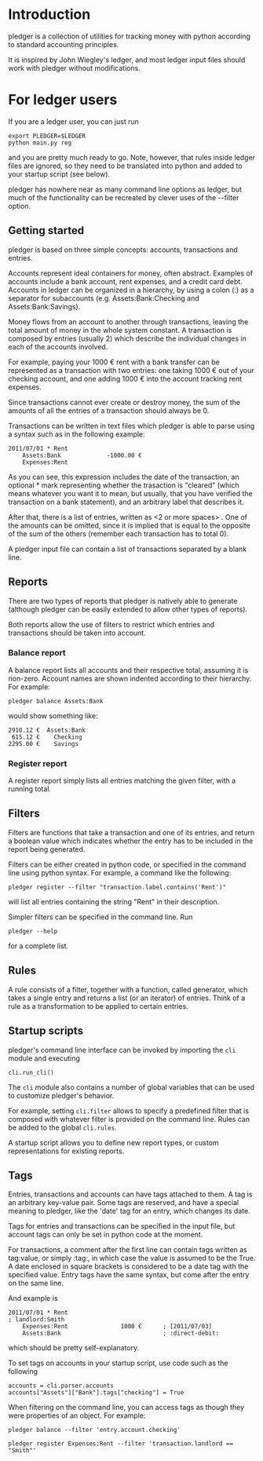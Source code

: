 # Introduction

pledger is a collection of utilities for tracking money with python according to standard accounting principles.

It is inspired by John Wiegley's ledger, and most ledger input files should work with pledger without modifications.

# For ledger users

If you are a ledger user, you can just run

    export PLEDGER=$LEDGER
    python main.py reg

and you are pretty much ready to go. Note, however, that rules inside ledger files are ignored, so they need to be translated into python and added to your startup script (see below).

pledger has nowhere near as many command line options as ledger, but much of the functionality can be recreated by clever uses of the --filter option.

## Getting started

pledger is based on three simple concepts: accounts, transactions and entries.

Accounts represent ideal containers for money, often abstract. Examples of accounts include a bank account, rent expenses, and a credit card debt. Accounts in ledger can be organized in a hierarchy, by using a colon (:) as a separator for subaccounts (e.g. Assets:Bank:Checking and Assets:Bank:Savings).

Money flows from an account to another through transactions, leaving the total amount of money in the whole system constant. A transaction is composed by entries (usually 2) which describe the individual changes in each of the accounts involved.

For example, paying your 1000 € rent with a bank transfer can be represented as a transaction with two entries: one taking 1000 € out of your checking account, and one adding 1000 € into the account tracking rent expenses.

Since transactions cannot ever create or destroy money, the sum of the amounts of all the entries of a transaction should always be 0.

Transactions can be written in text files which pledger is able to parse using a syntax such as in the following example:

    2011/07/01 * Rent
        Assets:Bank             -1000.00 €
        Expenses:Rent

As you can see, this expression includes the date of the transaction, an optional \* mark representing whether the trasaction is "cleared" (which means whatever you want it to mean, but usually, that you have verified the transaction on a bank statement), and an arbitrary label that describes it.

After that, there is a list of entries, written as <account> <2 or more spaces> <amount>. One of the amounts can be omitted, since it is implied that is equal to the opposite of the sum of the others (remember each transaction has to total 0).

A pledger input file can contain a list of transactions separated by a blank line.

## Reports

There are two types of reports that pledger is natively able to generate (although pledger can be easily extended to allow other types of reports).

Both reports allow the use of filters to restrict which entries and transactions should be taken into account.

### Balance report

A balance report lists all accounts and their respective total, assuming it is non-zero. Account names are shown indented according to their hierarchy. For example:

    pledger balance Assets:Bank

would show something like:

    2910.12 €  Assets:Bank
     615.12 €    Checking
    2295.00 €    Savings

### Register report

A register report simply lists all entries matching the given filter, with a running total.

## Filters

Filters are functions that take a transaction and one of its entries, and return a boolean value which indicates whether the entry has to be included in the report being generated.

Filters can be either created in python code, or specified in the command line using python syntax. For example, a command like the following:

    pledger register --filter "transaction.label.contains('Rent')"

will list all entries containing the string "Rent" in their description.

Simpler filters can be specified in the command line. Run

    pledger --help

for a complete list.

## Rules

A rule consists of a filter, together with a function, called generator, which takes a single entry and returns a list (or an iterator) of entries. Think of a rule as a transformation to be applied to certain entries.

## Startup scripts

pledger's command line interface can be invoked by importing the `cli` module and executing

    cli.run_cli()

The `cli` module also contains a number of global variables that can be used to customize pledger's behavior.

For example, setting `cli.filter` allows to specify a predefined filter that is composed with whatever filter is provided on the command line. Rules can be added to the global `cli.rules`.

A startup script allows you to define new report types, or custom representations for existing reports.

## Tags

Entries, transactions and accounts can have tags attached to them. A tag is an arbitrary key-value pair. Some tags are reserved, and have a special meaning to pledger, like the 'date' tag for an entry, which changes its date.

Tags for entries and transactions can be specified in the input file, but account tags can only be set in python code at the moment.

For transactions, a comment after the first line can contain tags written as tag:value, or simply :tag:, in which case the value is assumed to be the True. A date enclosed in square brackets is considered to be a date tag with the specified value. Entry tags have the same syntax, but come after the entry on the same line.

And example is

    2011/07/01 * Rent
    ; landlord:Smith
        Expenses:Rent               1000 €      ; [2011/07/03]
        Assets:Bank                             ; :direct-debit:

which should be pretty self-explanatory.

To set tags on accounts in your startup script, use code such as the following

    accounts = cli.parser.accounts
    accounts["Assets"]["Bank"].tags["checking"] = True

When filtering on the command line, you can access tags as though they were properties of an object. For example:

    pledger balance --filter 'entry.account.checking'

    pledger register Expenses:Rent --filter 'transaction.landlord == "Smith"'
